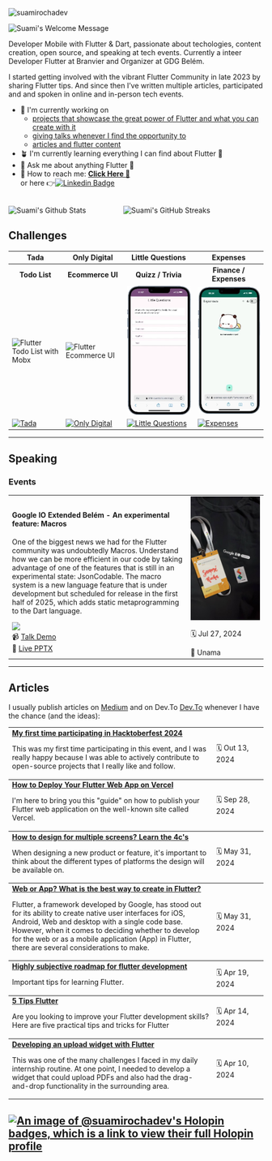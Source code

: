 <p align="center">
  
<p align="left"> <img src="https://komarev.com/ghpvc/?username=suamirochadev&label=Profile%20views&color=000000&style=plastic" alt="suamirochadev" /> </p>
<img alt="Suami's Welcome Message"
src="https://readme-typing-svg.herokuapp.com?font=Comic+Sans&pause=1000&color=3ECCF8&center=true&random=false&width=435&lines=%F0%9F%91%8B+Hi+ppl!+I'm+Suami;%F0%9F%91%8B+Oi+pessoal!+Sou+a+Suami">
<br/>

Developer Mobile with Flutter & Dart, passionate about techologies, content creation, open source, and speaking at tech events.
Currently a inteer Developer Flutter at Branvier and Organizer at GDG Belém.

I started getting involved with the vibrant Flutter Community in late 2023 by sharing Flutter tips. And since then I’ve written multiple articles, participated and  and spoken in online and in-person tech events.


* 📲 I'm currently working on
  - [projects that showcase the great power of Flutter and what you can create with it](#challenges)
  - [giving talks whenever I find the opportunity to](#speaking)
  - [articles and flutter content](#articles)
* 🪴 I'm currently learning everything I can find about Flutter 🩵
* 💭 Ask me about anything Flutter 🩵
* 📧 How to reach me:
  <b>[Click Here 🩵](https://bento.me/suamirochadev)</b>
  <br/>
  or here 👉<a href="https://www.linkedin.com/in/suamirochadev/"><img alt="Linkedin Badge" src="https://img.shields.io/badge/-Suami%20Rocha-000000?style=flat-square&logo=Linkedin&logoColor=white&link=https://www.linkedin.com/in/suamirochadev/"/></a>
</p>

<br />
<div style="display: flex; align-items: center;">
<img width="45%" src="https://github-readme-stats.vercel.app/api?username=suamirochadev&show_icons=true&count_private=true&hide_title=false&theme=ocean-gradient" alt="Suami's Github Stats" />

<img width="48%" src="https://github-readme-streak-stats.herokuapp.com?user=suamirochadev&theme=ocean-gradient&date_format=M%20j%5B%2C%20Y%5D" alt="Suami's GitHub Streaks" />
</div>

## Challenges


<table>
  
  <tbody width="100%">
    <tr>
          <th>Tada</th>
          <th>Only Digital</th>
          <th>Little Questions</th>
          <th>Expenses</th>
    </tr>
    <tr>
          <th>Todo List</th>
          <th>Ecommerce UI</th>
          <th>Quizz / Trivia</th>
          <th>Finance / Expenses</th>
    </tr>
    <tr>
          <td>
            <img src="https://media.giphy.com/media/v1.Y2lkPTc5MGI3NjExb295YzBwNGJkczVjcTdwOG5ldzNrZjhpb2NreHBkNXB1cWY5Y2N5OCZlcD12MV9pbnRlcm5hbF9naWZfYnlfaWQmY3Q9Zw/D4OjvrO8eMjwo6HEMB/giphy.gif" alt="Flutter Todo List with Mobx">    </img>
          </td>
          <td>
            <img src="https://github.com/suamirochadev/onlydigital/blob/main/assets/images/onlydigital.gif" alt="Flutter Ecommerce UI">    </img>
          </td>
          <td>
            <img src="https://github.com/suamirochadev/little-questions/blob/main/assets/images/littlequestions.gif" alt="Flutter Quizz">    </img>
          </td>
          <td>
            <img src="https://github.com/suamirochadev/expenses-app/blob/main/assets/images/expenses.gif" alt="Expenses App Flutter">    </img>
          </td>
    </tr>
    <tr>
          <td>
            <a href="https://github.com/suamirochadev/tada">
              <img src="https://github-readme-stats.vercel.app/api/pin/?username=suamirochadev&repo=tada&theme=oceangradient" alt="Tada"></img>
            </a>
          </td>
      <td>
            <a href="https://github.com/suamirochadev/onlydigital">
              <img src="https://github-readme-stats.vercel.app/api/pin/?username=suamirochadev&repo=onlydigital&theme=oceangradient" alt="Only Digital"></img>
            </a>
          </td>
      <td>
            <a href="https://github.com/suamirochadev/little-questions">
              <img src="https://github-readme-stats.vercel.app/api/pin/?username=suamirochadev&repo=little-questions&theme=oceangradient" alt="Little Questions"></img>
            </a>
          </td>
      <td>
            <a href="https://github.com/suamirochadev/expenses-app">
              <img src="https://github-readme-stats.vercel.app/api/pin/?username=suamirochadev&repo=expenses-app&theme=oceangradient" alt="Expenses"></img>
            </a>
          </td>
    </tr>
  </tbody>
  
</table>



---

## Speaking

### Events

  <table>
            <tbody>
                    <tr>
                        <td width="70%">
                                        <h4> Google IO Extended Belém - An experimental feature: Macros</h4>
                                            <p>
                            One of the biggest news we had for the Flutter community was undoubtedly Macros. Understand how we can be more efficient in our code by taking advantage of one of the features that is still in an experimental state: JsonCodable. The macro system is a new language feature that is under development but scheduled for release in the first half of 2025, which adds static metaprogramming to the Dart language.    
                                           </p>
                                          <a href="https://github.com/suamirochadev/jsoncodable">
                                          <img src="https://github-readme-stats.vercel.app/api/pin/?username=suamirochadev&repo=jsoncodable&theme=icegradient"></img>
                                          </a>
                                          <br>
                                          📹 <a href="https://www.youtube.com/live/e-4Nh2Kbxlw?si=EmeWX_rckkNgr6IZ">Talk Demo</a>
                                          </br>
                                          🔗 <a href="https://docs.google.com/presentation/d/1kb8iEy9wfV5ZwQBD3EuQRAkKLsZNEracxwlo7_tXJn8/edit?usp=sharing">Live PPTX</a>
                          </td>                    
                        <td width="30%">
                                <img alt="image" src="https://github.com/suamirochadev/suamirochadev/blob/main/google.jpeg">
                              <p>🗓️ Jul 27, 2024</p>
                            📍 Unama
                        </td>
                    </tr>
            </tbody>
  </table>

    
---
## Articles

 I usually publish articles on [Medium](https://medium.com/@suamirochadev) and on Dev.To [Dev.To](https://dev.to/suamirochadev) whenever I have the chance (and the ideas):

<table>

<tbody>
    <tr>
      <td width="80%">
        <strong>
          <a href="https://dev.to/suamirochadev/my-first-time-participating-in-hacktoberfest-2024-4940">My first time participating in Hacktoberfest 2024</a></strong>
          <p>
            This was my first time participating in this event, and I was really happy because I was able to actively contribute to open-source projects that I really like and follow.
          </p>
      </td>
      <td width="20%">🗓️ Out 13, 2024</td>
    </tr>
  </tbody>
  
<tbody>
    <tr>
      <td width="80%">
        <strong>
          <a href="https://dev.to/devsnorte/como-fazer-deploy-no-vercel-com-o-seu-app-web-flutter-3o43">How to Deploy Your Flutter Web App on Vercel</a></strong>
          <p>
            I'm here to bring you this "guide" on how to publish your Flutter web application on the well-known site called Vercel.
          </p>
      </td>
      <td width="20%">🗓️ Sep 28, 2024</td>
    </tr>
  </tbody>
  
  <tbody>
    <tr>
      <td width="80%">
        <strong>
          <a href="https://dev.to/devsnorte/como-projetar-para-varias-telas-aprenda-os-4cs-551">How to design for multiple screens? Learn the 4c's</a></strong>
          <p>
            When designing a new product or feature, it's important to think about the different types of platforms the design will be available on.
          </p>
      </td>
      <td width="20%">🗓️ May 31, 2024</td>
    </tr>
  </tbody>
  
  <tbody>
    <tr>
      <td width="80%">
        <strong>
          <a href="https://dev.to/suamirochadev/web-ou-app-qual-o-melhor-para-criar-em-flutter-4oio">Web or App? What is the best way to create in Flutter?</a></strong>
          <p>
            Flutter, a framework developed by Google, has stood out for its ability to create native user interfaces for iOS, Android, Web and desktop with a single code base. However, when it comes to deciding whether to develop for the web or as a mobile application (App) in Flutter, there are several considerations to make.
          </p>
      </td>
      <td width="20%">🗓️ May 31, 2024</td>
    </tr>
  </tbody>
  
  <tbody>
    <tr>
      <td width="80%">
        <strong>
          <a href="https://medium.com/brasilflutter/roteiro-altamente-subjetivo-para-desenvolvimento-com-flutter-add7cf9f310d">Highly subjective roadmap for flutter development</a></strong>
          <p>
            Important tips for learning Flutter.
          </p>
      </td>
      <td width="20%">🗓️ Apr 19, 2024</td>
    </tr>
  </tbody>

<tbody>
    <tr>
      <td width="80%">
        <strong>
          <a href="https://dev.to/suamirochadev/5-dicas-de-flutter-36ee">5 Tips Flutter</a></strong>
          <p>
            Are you looking to improve your Flutter development skills?
              Here are five practical tips and tricks for Flutter
          </p>
      </td>
      <td width="20%">🗓️ Apr 14, 2024</td>
    </tr>
  </tbody>
  
  <tbody>
    <tr>
      <td width="80%">
        <strong>
          <a href="https://medium.com/@suamirochadev/desenvolvendo-um-widget-de-upload-com-flutter-8de446b1d024">Developing an upload widget with Flutter</a></strong>
          <p>
            This was one of the many challenges I faced in my daily internship routine. At one point, I needed to develop a widget that could upload PDFs and also had the drag-and-drop functionality in the surrounding area.
          </p>
      </td>
      <td width="20%">🗓️ Apr 10, 2024</td>
    </tr>
  </tbody>
  
</table>


[![An image of @suamirochadev's Holopin badges, which is a link to view their full Holopin profile](https://holopin.me/suamirochadev)](https://holopin.io/@suamirochadev)
--

